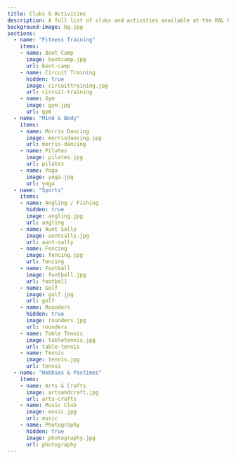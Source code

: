 ```yaml
---
title: Clubs & Activities
description: A full list of clubs and activities available at the RAL RecSoc.  Please note that, due to various events over the 2021/2022 period, not all clubs are currently up and running. However, please feel free to express your interest to the nominated club representatives.
background-image: bg.jpg
sections:
  - name: "Fitness Training"
    items:
    - name: Boot Camp
      image: bootcamp.jpg
      url: boot-camp
    - name: Circuit Training
      hidden: true
      image: circuittraining.jpg
      url: circuit-training
    - name: Gym
      image: gym.jpg
      url: gym
  - name: "Mind & Body"
    items:
    - name: Morris Dancing
      image: morrisdancing.jpg
      url: morris-dancing
    - name: Pilates
      image: pilates.jpg
      url: pilates
    - name: Yoga
      image: yoga.jpg
      url: yoga
  - name: "Sports"
    items:
    - name: Angling / Fishing
      hidden: true
      image: angling.jpg
      url: angling
    - name: Aunt Sally
      image: auntsally.jpg
      url: aunt-sally
    - name: Fencing
      image: fencing.jpg
      url: fencing
    - name: Football
      image: football.jpg
      url: football
    - name: Golf
      image: golf.jpg
      url: golf
    - name: Rounders
      hidden: true
      image: rounders.jpg
      url: rounders
    - name: Table Tennis
      image: tabletennis.jpg
      url: table-tennis
    - name: Tennis
      image: tennis.jpg
      url: tennis
  - name: "Hobbies & Pastimes"
    items:
    - name: Arts & Crafts
      image: artsandcraft.jpg
      url: arts-crafts
    - name: Music Club
      image: music.jpg
      url: music
    - name: Photography
      hidden: true
      image: photography.jpg
      url: photography
---
```

